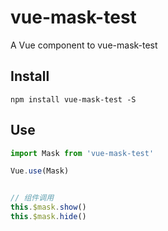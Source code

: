 # vue-mask-test

A Vue component to vue-mask-test

## Install

```JS
npm install vue-mask-test -S
```

## Use

```js
import Mask from 'vue-mask-test'

Vue.use(Mask)


// 组件调用
this.$mask.show()
this.$mask.hide()
```